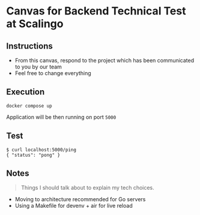 # Canvas for Backend Technical Test at Scalingo

## Instructions

- From this canvas, respond to the project which has been communicated to you by our team
- Feel free to change everything

## Execution

```
docker compose up
```

Application will be then running on port `5000`

## Test

```
$ curl localhost:5000/ping
{ "status": "pong" }
```

## Notes

> Things I should talk about to explain my tech choices.

- Moving to architecture recommended for Go servers
- Using a Makefile for devenv + air for live reload
